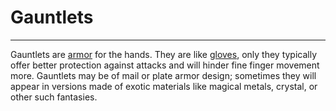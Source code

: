 # Gauntlets

---

Gauntlets are [armor](armor.md) for the hands. They are like [gloves](gloves.md), only they typically offer better protection against attacks and will hinder fine finger movement more. Gauntlets may be of mail or plate armor design; sometimes they will appear in versions made of exotic materials like magical metals, crystal, or other such fantasies.
